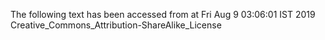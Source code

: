 The following text has been accessed from at Fri Aug 9 03:06:01 IST 2019
Creative_Commons_Attribution-ShareAlike_License
